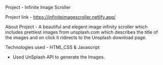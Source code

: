 Project - Infinite Image Scroller

Project link - https://infiniteimagescroller.netlify.app/

About Project - A beautiful and elegent image infinity scroller which includes prettiest images from unsplash.com which describes the title of the images and on click it ridirects to the Unsplash download page.

Technologies used - HTML,CSS & Javascript
- Used UnSplash API to generate the Images.
